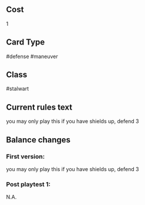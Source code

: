 ## Cost
1
## Card Type
#defense #maneuver 
## Class
#stalwart 
## Current rules text
you may only play this if you have shields up, defend 3
## Balance changes
### First version:
you may only play this if you have shields up, defend 3
### Post playtest 1:
N.A.